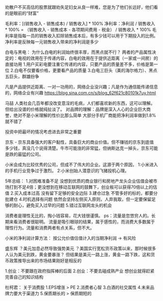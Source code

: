 劝散户不买高估的股票就跟劝失足妇女从良一样难，您是为了他们长远好，他们看的是眼前的“财富”

毛利率：[(销售收入 - 销售成本) / 销售收入] * 100%
净利率：净利润 / 销售收入 * 100% = （销售收入 - 销售成本 - 各项期间费用 - 税金） / 销售收入 * 100%
毛利率是指每一员的销售收入扣除销售成本后，有多少钱可以用于下期投入的比例。
净利率是反映每一元销售收入带来的净利润是多少


白电与黑电：
为什么白电的利润始终很丰厚，而黑点就不行？
两者的产品属性决定的：电视的效用在于传递内容，白电的效用在于提供近距离（一家或一间房）的直接功用
1.用户买彩电要注重它传递的内容，只要产品的质量差不多，价格是第一位
2.白电不仅要看价格，更要看产品的质量
3.白电三巨头（美的海尔格力）、黑点五巨头，群雄纷争

凡是产品提供近距离、一对一功用的，网络企业没兴趣；凡是作为通信能传递信息的，网络企业有兴趣
https://blog.sina.com.cn/s/blog_62f621c80101k7uy.html


马喆
人类社会几百年都没改变意淫的毛病，人们都喜欢新的东西，这可以理解。但给出没谱的价格就纯扯淡了。
对品牌的理解：品牌是深入人心的企业巨大商誉，绝对不是小米理解的性价比那么简单
大部分手机厂商能把净利润率做到1.8%就不错了

投资中把最坏的情况考虑进去非常之重要

京东 - 京东具备强大的客户黏性，具备巨大的商业价值。但不赚钱的京东到底值多少钱，真没几个说得清楚。牛市可能涨的非常猛，但纳斯达克一掉头，京东可能是跌的最猛的公司。


小米会成为比较优秀的公司，但成不了伟大的企业。这源于两个原因，
1:小米进入的手机行业竞争过于激烈。
2:小米创始人潜意识的飞猪投机心理。

5年总结：
1.对困难准备不足
    没想到优质的商业银行和房地产龙头企业估值会被市场打到不足4倍；更没想到在移动互联网的鼓舞下，创业板可以获得70倍以上的估值
2.买入成本过高
    没有留下足够的安全边际
3.建仓过急
    不管多好的标的，都要分批建仓
4.时机选择有问题
    依然会坚持左侧买入原则，人弃我取，但一定要保留足够的耐心，避免买入过早的问题
5.错过互联网龙头的机会

消费者是理性无比的，掏小钱容易，花大钱很谨慎。 
ps：流量是忽悠穷人的。长期来看消费者很聪明。
    流量是吸引眼球的结果，属于感性的，而消费大多数属于理性行为。流量和消费两者有点关系，但不大。


小米的净利润计算方法：
按公允价值估值计入的当期净利润 -> 有风险





盛东辉
？美元加息必然导致强势美元
？美国实行宽松货币政策以来，那时候很多人认为美元到跌，黄金要暴涨？ 但结果是美元一路上涨，黄金一路下跌，这和货币政策推导出来的市场结果刚好是相反的 

1.创业：不要跟在政府指挥棒的后面
2.创业：不要去碰成熟产业
想创业就得赶紧完善自己的知识结构



杜柯君：
关于消费股
1.EPS增涨 > PE
2.消费者心智
3.白酒的社交属性
4.未来品牌力要大于渠道力
5.保质期长的 > 保质期短的